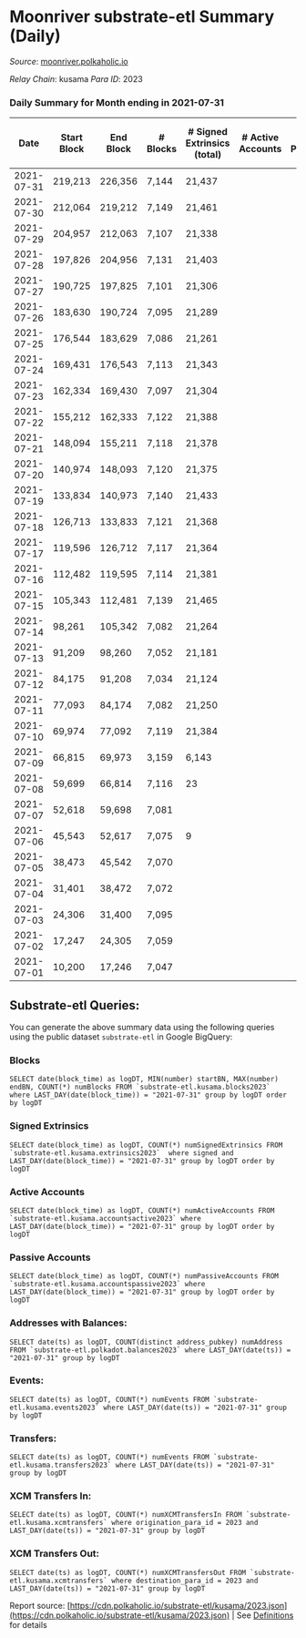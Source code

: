 # Moonriver substrate-etl Summary (Daily)

_Source_: [moonriver.polkaholic.io](https://moonriver.polkaholic.io)

*Relay Chain*: kusama
*Para ID*: 2023



### Daily Summary for Month ending in 2021-07-31


| Date | Start Block | End Block | # Blocks | # Signed Extrinsics (total) | # Active Accounts | # Passive | # New | # Addresses with Balances | # Events | # Transfers | # XCM Transfers In | # XCM Transfers Out | Issues | 
| ---- | ----------- | --------- | -------- | --------------------------- | ----------------- | --------- | ----- | ------------------------- | -------- | ----------- | ------------------ | ------------------- | ------ |
| 2021-07-31 | 219,213 | 226,356 | 7,144 | 21,437 |  |  |  | 120 | 23,656 |   |   |   |  |
| 2021-07-30 | 212,064 | 219,212 | 7,149 | 21,461 |  |  |  |  | 23,698 |   |   |   |  |
| 2021-07-29 | 204,957 | 212,063 | 7,107 | 21,338 |  |  |  |  | 23,508 |   |   |   |  |
| 2021-07-28 | 197,826 | 204,956 | 7,131 | 21,403 |  |  |  |  | 23,674 |   |   |   |  |
| 2021-07-27 | 190,725 | 197,825 | 7,101 | 21,306 |  |  |  |  | 23,583 |   |   |   |  |
| 2021-07-26 | 183,630 | 190,724 | 7,095 | 21,289 |  |  |  |  | 23,454 |   |   |   |  |
| 2021-07-25 | 176,544 | 183,629 | 7,086 | 21,261 |  |  |  |  | 23,506 |   |   |   |  |
| 2021-07-24 | 169,431 | 176,543 | 7,113 | 21,343 |  |  |  |  | 23,602 |   |   |   |  |
| 2021-07-23 | 162,334 | 169,430 | 7,097 | 21,304 |  |  |  |  | 23,455 |   |   |   |  |
| 2021-07-22 | 155,212 | 162,333 | 7,122 | 21,388 |  |  |  |  | 23,612 |   |   |   |  |
| 2021-07-21 | 148,094 | 155,211 | 7,118 | 21,378 |  |  |  |  | 23,590 | 3 ($186,317.19) |   |   |  |
| 2021-07-20 | 140,974 | 148,093 | 7,120 | 21,375 |  |  |  |  | 23,438 |   |   |   |  |
| 2021-07-19 | 133,834 | 140,973 | 7,140 | 21,433 |  |  |  |  | 23,304 |   |   |   |  |
| 2021-07-18 | 126,713 | 133,833 | 7,121 | 21,368 |  |  |  |  | 23,208 |   |   |   |  |
| 2021-07-17 | 119,596 | 126,712 | 7,117 | 21,364 |  |  |  |  | 23,211 |   |   |   |  |
| 2021-07-16 | 112,482 | 119,595 | 7,114 | 21,381 |  |  |  |  | 22,801 | 8 ($978,543.92) |   |   |  |
| 2021-07-15 | 105,343 | 112,481 | 7,139 | 21,465 |  |  |  |  | 23,004 |   |   |   |  |
| 2021-07-14 | 98,261 | 105,342 | 7,082 | 21,264 |  |  |  |  | 22,549 |   |   |   |  |
| 2021-07-13 | 91,209 | 98,260 | 7,052 | 21,181 |  |  |  |  | 22,235 | 6 ($372,634.37) |   |   |  |
| 2021-07-12 | 84,175 | 91,208 | 7,034 | 21,124 |  |  |  |  | 21,920 | 8 ($496,845.83) |   |   |  |
| 2021-07-11 | 77,093 | 84,174 | 7,082 | 21,250 |  |  |  |  | 21,969 |   |   |   |  |
| 2021-07-10 | 69,974 | 77,092 | 7,119 | 21,384 |  |  |  |  | 21,927 | 5 ($7,573.87) |   |   |  |
| 2021-07-09 | 66,815 | 69,973 | 3,159 | 6,143 |  |  |  |  | 9,830 | 8 ($248,422.91) |   |   |  |
| 2021-07-08 | 59,699 | 66,814 | 7,116 | 23 |  |  |  |  | 21,914 | 28 ($192,376.28) |   |   |  |
| 2021-07-07 | 52,618 | 59,698 | 7,081 |  |  |  |  |  | 21,657 |   |   |   |  |
| 2021-07-06 | 45,543 | 52,617 | 7,075 | 9 |  |  |  |  | 21,679 |   |   |   |  |
| 2021-07-05 | 38,473 | 45,542 | 7,070 |  |  |  |  |  | 21,623 |   |   |   |  |
| 2021-07-04 | 31,401 | 38,472 | 7,072 |  |  |  |  |  | 21,647 |   |   |   |  |
| 2021-07-03 | 24,306 | 31,400 | 7,095 |  |  |  |  |  | 21,696 |   |   |   |  |
| 2021-07-02 | 17,247 | 24,305 | 7,059 |  |  |  |  |  | 21,604 |   |   |   |  |
| 2021-07-01 | 10,200 | 17,246 | 7,047 |  |  |  |  |  | 21,566 |   |   |   |  |

## Substrate-etl Queries:
You can generate the above summary data using the following queries using the public dataset `substrate-etl` in Google BigQuery:


### Blocks
```
SELECT date(block_time) as logDT, MIN(number) startBN, MAX(number) endBN, COUNT(*) numBlocks FROM `substrate-etl.kusama.blocks2023`  where LAST_DAY(date(block_time)) = "2021-07-31" group by logDT order by logDT
```


### Signed Extrinsics
```
SELECT date(block_time) as logDT, COUNT(*) numSignedExtrinsics FROM `substrate-etl.kusama.extrinsics2023`  where signed and LAST_DAY(date(block_time)) = "2021-07-31" group by logDT order by logDT
```


### Active Accounts
```
SELECT date(block_time) as logDT, COUNT(*) numActiveAccounts FROM `substrate-etl.kusama.accountsactive2023` where LAST_DAY(date(block_time)) = "2021-07-31" group by logDT order by logDT
```


### Passive Accounts
```
SELECT date(block_time) as logDT, COUNT(*) numPassiveAccounts FROM `substrate-etl.kusama.accountspassive2023` where LAST_DAY(date(block_time)) = "2021-07-31" group by logDT order by logDT
```


### Addresses with Balances:
```
SELECT date(ts) as logDT, COUNT(distinct address_pubkey) numAddress FROM `substrate-etl.polkadot.balances2023` where LAST_DAY(date(ts)) = "2021-07-31" group by logDT
```


### Events:
```
SELECT date(ts) as logDT, COUNT(*) numEvents FROM `substrate-etl.kusama.events2023` where LAST_DAY(date(ts)) = "2021-07-31" group by logDT
```


### Transfers:
```
SELECT date(ts) as logDT, COUNT(*) numEvents FROM `substrate-etl.kusama.transfers2023` where LAST_DAY(date(ts)) = "2021-07-31" group by logDT
```


### XCM Transfers In:
```
SELECT date(ts) as logDT, COUNT(*) numXCMTransfersIn FROM `substrate-etl.kusama.xcmtransfers` where origination_para_id = 2023 and LAST_DAY(date(ts)) = "2021-07-31" group by logDT
```


### XCM Transfers Out:
```
SELECT date(ts) as logDT, COUNT(*) numXCMTransfersOut FROM `substrate-etl.kusama.xcmtransfers` where destination_para_id = 2023 and LAST_DAY(date(ts)) = "2021-07-31" group by logDT
```



Report source: [https://cdn.polkaholic.io/substrate-etl/kusama/2023.json](https://cdn.polkaholic.io/substrate-etl/kusama/2023.json) | See [Definitions](/DEFINITIONS.md) for details
